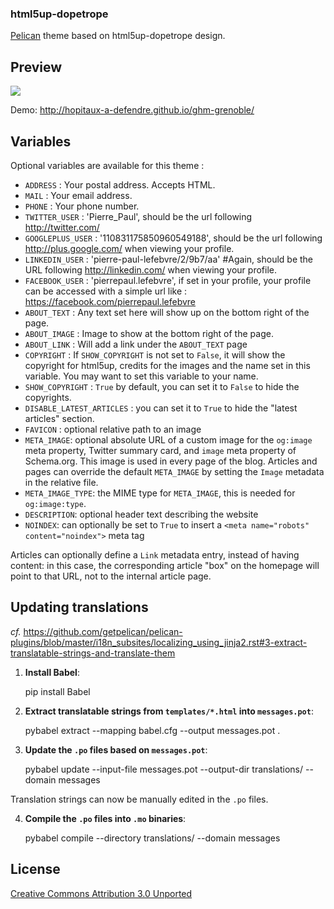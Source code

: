 ### html5up-dopetrope

[Pelican](https://github.com/getpelican/pelican/) theme based on html5up-dopetrope design.

## Preview
![](https://raw.github.com/PierrePaul/html5-dopetrope/master/screenshot.png)

Demo: <http://hopitaux-a-defendre.github.io/ghm-grenoble/>

## Variables

Optional variables are available for this theme :

*  `ADDRESS` : Your postal address. Accepts HTML.
*  `MAIL` : Your email address.
*  `PHONE` : Your phone number.
*  `TWITTER_USER` : 'Pierre_Paul', should be the url following http://twitter.com/
*  `GOOGLEPLUS_USER` : '110831175850960549188', should be the url following http://plus.google.com/ when viewing your profile.
*  `LINKEDIN_USER` : 'pierre-paul-lefebvre/2/9b7/aa' #Again, should be the URL following http://linkedin.com/ when viewing your profile.
*  `FACEBOOK_USER` : 'pierrepaul.lefebvre', if set in your profile, your profile can be accessed with a simple url like : https://facebook.com/pierrepaul.lefebvre
*  `ABOUT_TEXT` : Any text set here will show up on the bottom right of the page.
*  `ABOUT_IMAGE` : Image to show at the bottom right of the page.
*  `ABOUT_LINK` : Will add a link under the `ABOUT_TEXT` page 
*  `COPYRIGHT` : If `SHOW_COPYRIGHT` is not set to `False`, it will show the copyright for html5up, credits for the images and the name set in this variable. You may want to set this variable to your name.
*  `SHOW_COPYRIGHT` : `True` by default, you can set it to `False` to hide the copyrights.
*  `DISABLE_LATEST_ARTICLES` : you can set it to `True` to hide the "latest articles" section.
*  `FAVICON` : optional relative path to an image
* `META_IMAGE`: optional absolute URL of a custom image for the `og:image` meta property,
Twitter summary card, and `image` meta property of Schema.org.
This image is used in every page of the blog. Articles and pages can override the default
`META_IMAGE` by setting the `Image` metadata in the relative file.
* `META_IMAGE_TYPE`: the MIME type for `META_IMAGE`, this is needed for `og:image:type`.
* `DESCRIPTION`: optional header text describing the website
* `NOINDEX`: can optionally be set to `True` to insert a `<meta name="robots" content="noindex">` meta tag

Articles can optionally define a `Link` metadata entry, instead of having content:
in this case, the corresponding article "box" on the homepage will point to that URL,
not to the internal article page.

## Updating translations
_cf._ https://github.com/getpelican/pelican-plugins/blob/master/i18n_subsites/localizing_using_jinja2.rst#3-extract-translatable-strings-and-translate-them

1. **Install Babel**:

    pip install Babel

2. **Extract translatable strings from `templates/*.html` into `messages.pot`**:

    pybabel extract --mapping babel.cfg --output messages.pot .

3. **Update the `.po` files based on `messages.pot`**:

    pybabel update --input-file messages.pot --output-dir translations/ --domain messages

Translation strings can now be manually edited in the `.po` files.

4. **Compile the `.po` files into `.mo` binaries**:

    pybabel compile --directory translations/ --domain messages

## License

[Creative Commons Attribution 3.0 Unported](https://raw.github.com/PierrePaul/html5-dopetrope/master/LICENSE.txt)

  [1]: https://github.com/getpelican/pelican/ "Pelican"
  [2]: https://raw.github.com/PierrePaul/html5-dopetrope/master/screenshot.png
  [3]: https://raw.github.com/PierrePaul/html5-dopetrope/master/LICENSE.txt
